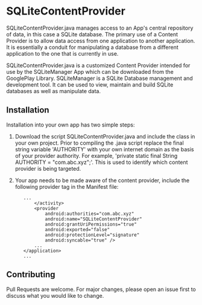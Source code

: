 # SQLiteContentProvider

SQLiteContentProvider.java manages access to an App's central repository of data, in this case a SQLite database. The primary use of a Content Provider is to allow data access from one application to another application. It is essentially a conduit for manipulating a database from a different application to the one that is currently in use.

SQLiteContentProvider.java is a customized Content Provider intended for use by the SQLiteManager App which can be downloaded from the GooglePlay Library. SQLiteManager is a SQLite Database management and development tool. It can be used to view, maintain and build SQLite databases as well as manipulate data.

## Installation

Installation into your own app has two simple steps:

1. Download the script SQLiteContentProvider.java and include the class in your own project. Prior to compiling the .java script replace the final string variable 'AUTHORITY' with your own internet domain as the basis of your provider authority. For example, 'private static final String AUTHORITY = "com.abc.xyz";'. This is used to identify which content provider is being targeted.

2. Your app needs to be made aware of the content provider, include the following provider tag in the Manifest file:
      
          ...
              </activity>
              <provider
                  android:authorities="com.abc.xyz"
                  android:name="SQLiteContentProvider"
                  android:grantUriPermissions="true"
                  android:exported="false"
                  android:protectionLevel="signature"
                  android:syncable="true" />
              ...
          </application>
          ...
          
## Contributing

Pull Requests are welcome. For major changes, please open an issue first to discuss what you would like to change.
